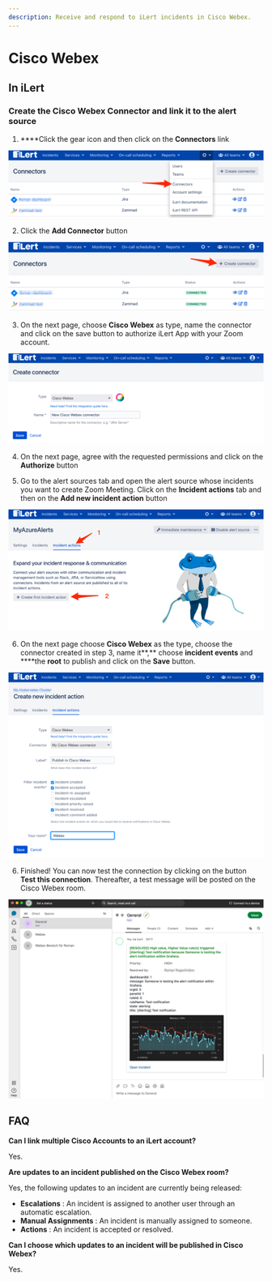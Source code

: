 ```yaml
---
description: Receive and respond to iLert incidents in Cisco Webex.
---
```


# Cisco Webex

## In iLert <a id="create-alarm-source"></a>

### Create the Cisco Webex Connector and link it to the alert source

1. ****Click the gear icon and then click on the **Connectors** link

![](../.gitbook/assets/screenshot_16_03_21__15_46.png)

2. Click the **Add Connector** button

![](../.gitbook/assets/screenshot_16_03_21__15_48.png)

3. On the next page, choose **Cisco Webex** as type, name the connector and click on the save button to authorize iLert App with your Zoom account.

![](../.gitbook/assets/screenshot_19_03_21__07_50.png)

4. On the next page, agree with the requested permissions and click on the **Authorize** button

5. Go to the alert sources tab and open the alert source whose incidents you want to create Zoom Meeting. Click on the **Incident actions** tab and then on the **Add new incident action** button

![](../.gitbook/assets/screenshot_16_03_21__16_04.png)

6. On the next page choose **Cisco Webex** as the type, choose the connector created in step 3, name it**,** choose **incident events** and ****the **root** to publish and click on the **Save** button.

![](../.gitbook/assets/screenshot_19_03_21__07_54.png)

6. Finished! You can now test the connection by clicking on the button **Test this connection**. Thereafter, a test message will be posted on the Cisco Webex room.

![](../.gitbook/assets/screenshot_19_03_21__07_21.png)

## FAQ <a id="faq"></a>

**Can I link multiple Cisco Accounts to an iLert account?**

Yes.

**Are updates to an incident published on the Cisco Webex room?**

Yes, the following updates to an incident are currently being released:

* **Escalations** : An incident is assigned to another user through an automatic escalation.
* **Manual Assignments** : An incident is manually assigned to someone.
* **Actions** : An incident is accepted or resolved.

**Can I choose which updates to an incident will be published in Cisco Webex?**

Yes.

